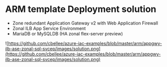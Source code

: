 # ARM template Deployment solution

  - Zone redundant Application Gateway v2 with Web Application Firewall
  - Zonal ILB App Service Environment
  - MariaDB or MySQLDB (HA zonal flex-server preview)

![https://github.com/cbellee/azure-iac-examples/blob/master/arm/appgwy-ilb-ase-zonal-sql-svcep/images/solution.png](https://github.com/cbellee/azure-iac-examples/blob/master/arm/appgwy-ilb-ase-zonal-sql-svcep/images/solution.png)
